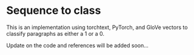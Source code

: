# Sequence to class
This is an implementation using torchtext, PyTorch, and GloVe vectors to classify paragraphs as either a 1 or a 0.

Update on the code and references will be added soon...

 
